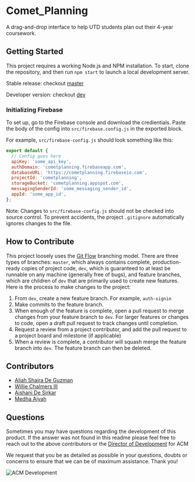 # Comet_Planning

 A drag-and-drop interface to help UTD students plan out their 4-year coursework.

## Getting Started

This project requires a working Node.js and NPM installation.
To start, clone the repository, and then run `npm start` to launch a local development server.

Stable release: checkout [master](https://github.com/acmutd/comet_planning/tree/master)

Developer version: checkout [dev](https://github.com/acmutd/comet_planning/tree/dev)

### Initializing Firebase
To set up, go to the Firebase console and download the credientials. Paste the
body of the config into `src/firebase.config.js` in the exported block.

For example, `src/firebase-config.js` should look something like this:
```js
export default {
  // Config goes here
  apiKey: 'some_api_key',
  authDomain: 'cometplanning.firebaseapp.com',
  databaseURL: 'https://cometplanning.firebaseio.com',
  projectId: 'cometplanning',
  storageBucket: 'cometplanning.appspot.com',
  messagingSenderId: 'some_messaging_sender_id',
  appId: 'some_app_id',
};
```

Note: Changes to `src/firebase-config.js` should not be checked into source
control. To prevent accidents, the project `.gitignore` automatically ignores
changes to the file.

## How to Contribute

This project loosely uses the [Git Flow](https://nvie.com/posts/a-successful-git-branching-model/) branching model.
There are three types of branches: `master`, which always contains complete, production-ready copies of project code, `dev`, which is guaranteed to at least be runnable on any machine (generally free of bugs), and feature branches, which are children of `dev` that are primarily used to create new features.
Here is the process to make changes to the project:

1. From `dev`, create a new feature branch. For example, `auth-signin`
2. Make commits to the feature branch.
3. When enough of the feature is complete, open a pull request to merge changes from your feature branch to `dev`. For larger features or changes to code, open a draft pull request to track changes until completion.
4. Request a review from a project contributor, and add the pull request to a project board and milestone (if applicable)
5. When a review is complete, a contributor will squash merge the feature branch into `dev`. The feature branch can then be deleted.

## Contributors

- [Aliah Shaira De Guzman](https://www.linkedin.com/in/aliahdg/)
- [Willie Chalmers III](https://www.linkedin.com/in/willie-chalmers-iii/)
- [Aishani De Sirkar](https://www.linkedin.com/in/aishani-de-sirkar-9222a7170/)
- [Medha Aiyah](https://www.linkedin.com/in/medha-aiyah/)

## Questions

Sometimes you may have questions regarding the development of this product. If the answer was not found in this readme please feel free to reach out to the above contributors or the [Director of Development](mailto:comet.acm@gmail.com) for ACM

We request that you be as detailed as possible in your questions, doubts or concerns to ensure that we can be of maximum assistance. Thank you!

![ACM Development](https://www.acmutd.co/brand/Development/Banners/light_dark_background.png)